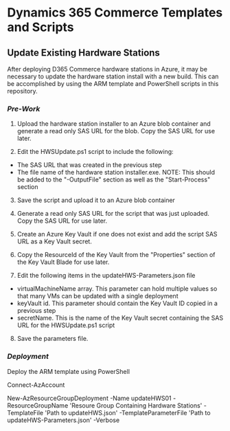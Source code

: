 # Dynamics 365 Commerce Templates and Scripts

## Update Existing Hardware Stations
After deploying D365 Commerce hardware stations in Azure, it may be necessary to update the hardware station install with a new build. This can be accomplished by using the ARM template and PowerShell scripts in this repository.

### *Pre-Work*
1. Upload the hardware station installer to an Azure blob container and generate a read only SAS URL for the blob. Copy the SAS URL for use later.

2. Edit the HWSUpdate.ps1 script to include the following:
  * The SAS URL that was created in the previous step
  * The file name of the hardware station installer.exe. NOTE: This should be added to the "-OutputFile" section as well as the "Start-Process" section

3. Save the script and upload it to an Azure blob container

4. Generate a read only SAS URL for the script that was just uploaded. Copy the SAS URL for use later.

5. Create an Azure Key Vault if one does not exist and add the script SAS URL as a Key Vault secret.

6. Copy the ResourceId of the Key Vault from the "Properties" section of the Key Vault Blade for use later.

7. Edit the following items in the updateHWS-Parameters.json file
  * virtualMachineName array. This parameter can hold multiple values so that many VMs can be updated with a single deployment
  * keyVault id. This parameter should contain the Key Vault ID copied in a previous step
  * secretName. This is the name of the Key Vault secret containing the SAS URL for the HWSUpdate.ps1 script

8. Save the parameters file.

### *Deployment*
Deploy the ARM template using PowerShell

Connect-AzAccount

New-AzResourceGroupDeployment -Name updateHWS01 -ResourceGroupName 'Resoure Group Containing Hardware Stations' -TemplateFile 'Path to updateHWS.json' -TemplateParameterFile 'Path to updateHWS-Parameters.json' -Verbose
